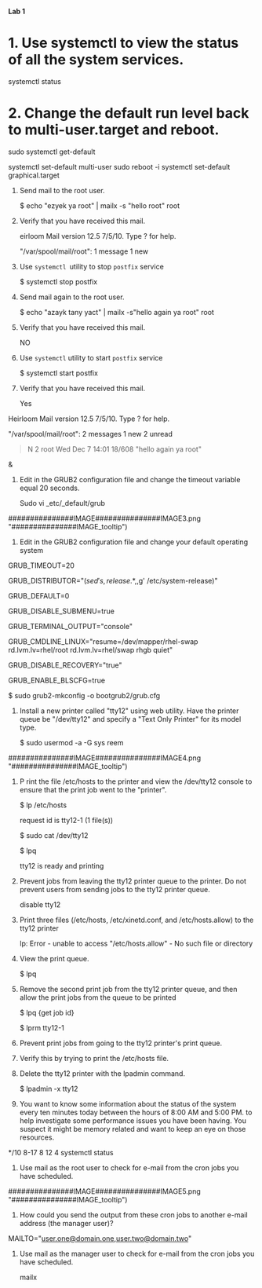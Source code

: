 <!-- You have some errors, warnings, or alerts. If you are using reckless mode, turn it off to see inline alerts.
* ERRORs: 0
* WARNINGs: 0
* ALERTS: 5 -->

**Lab 1**


#     1. Use systemctl to view the status of all the system services.

 systemctl status


#     2. Change the default run level back to multi-user.target and reboot.
sudo systemctl get-default

systemctl set-default multi-user
sudo reboot -i 
systemctl set-default graphical.target 


1. Send mail to the root user.

    $ echo "ezyek ya root" | mailx -s "hello root" root

1. Verify that you have received this mail.

    eirloom Mail version 12.5 7/5/10. Type ? for help.


    "/var/spool/mail/root": 1 message 1 new



1. Use `systemctl `utility to stop `postfix` service

    $ systemctl stop postfix

1. Send mail again to the root user.

    $ echo "azayk tany yact" | mailx -s"hello again ya root" root

1. Verify that you have received this mail.

    NO

1. Use `systemctl` utility to start `postfix` service

    $ systemctl start postfix

1. Verify that you have received this mail.

    Yes


Heirloom Mail version 12.5 7/5/10. Type ? for help.

"/var/spool/mail/root": 2 messages 1 new 2 unread


>N 2 root Wed Dec 7 14:01 18/608 "hello again ya root"

&



1. Edit in the GRUB2 configuration file and change the timeout variable equal 20 seconds.

    Sudo vi _etc/_default/grub



###############IMAGE###############IMAGE3.png "###############IMAGE_tooltip")




1. Edit in the GRUB2 configuration file and change your default operating system

GRUB_TIMEOUT=20

GRUB_DISTRIBUTOR="$(sed 's, release .*$,,g' /etc/system-release)"

GRUB_DEFAULT=0

GRUB_DISABLE_SUBMENU=true

GRUB_TERMINAL_OUTPUT="console"

GRUB_CMDLINE_LINUX="resume=/dev/mapper/rhel-swap rd.lvm.lv=rhel/root rd.lvm.lv=rhel/swap rhgb quiet"

GRUB_DISABLE_RECOVERY="true"

GRUB_ENABLE_BLSCFG=true

$ sudo grub2-mkconfig -o bootgrub2/grub.cfg



1. Install a new printer called "tty12" using web utility. Have the printer queue be "/dev/tty12" and specify a "Text Only Printer" for its model type.

    $ sudo usermod -a -G sys reem



###############IMAGE###############IMAGE4.png "###############IMAGE_tooltip")




1. P rint the file /etc/hosts to the printer and view the /dev/tty12 console to ensure that the print job went to the "printer".

    $ lp /etc/hosts


    request id is tty12-1 (1 file(s))


    $ sudo cat /dev/tty12


    $ lpq


    tty12 is ready and printing

1. Prevent jobs from leaving the tty12 printer queue to the printer. Do not prevent users from sending jobs to the tty12 printer queue.

    disable tty12

1. Print three files (/etc/hosts, /etc/xinetd.conf, and /etc/hosts.allow) to the tty12 printer

    lp: Error - unable to access "/etc/hosts.allow" - No such file or directory

1. View the print queue.

    $ lpq

1. Remove the second print job from the tty12 printer queue, and then allow the print jobs from the queue to be printed

    $ lpq {get job id}


    $ lprm tty12-1

1. Prevent print jobs from going to the tty12 printer's print queue.
1. Verify this by trying to print the /etc/hosts file.
1. Delete the tty12 printer with the lpadmin command.

    $ lpadmin -x tty12

1. You want to know some information about the status of the system every ten minutes today between the hours of 8:00 AM and 5:00 PM. to help investigate some performance issues you have been having. You suspect it might be memory related and want to keep an eye on those resources.

*/10 8-17 8 12 4 systemctl status



1. Use mail as the root user to check for e-mail from the cron jobs you have scheduled.


###############IMAGE###############IMAGE5.png "###############IMAGE_tooltip")




1. How could you send the output from these cron jobs to another e-mail address (the manager user)?

MAILTO="user.one@domain.one,user.two@domain.two"



1. Use mail as the manager user to check for e-mail from the cron jobs you have scheduled.

    mailx
